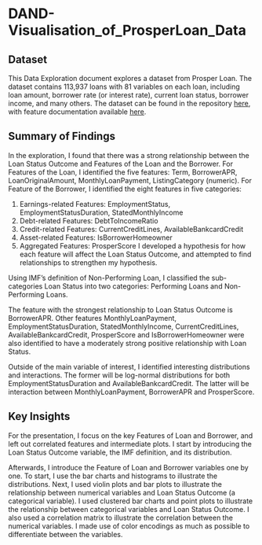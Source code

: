 # DAND-Visualisation_of_ProsperLoan_Data

## Dataset

This Data Exploration document explores a dataset from Prosper Loan. The dataset contains 113,937 loans with 81 variables on each loan, including loan amount, borrower rate (or interest rate), current loan status, borrower income, and many others. The dataset can be found in the
repository  [here](https://www.google.com/url?q=https://s3.amazonaws.com/udacity-hosted-downloads/ud651/prosperLoanData.csv&sa=D&ust=1592069459914000),
with feature documentation available [here](https://www.google.com/url?q=https://docs.google.com/spreadsheet/ccc?key%3D0AllIqIyvWZdadDd5NTlqZ1pBMHlsUjdrOTZHaVBuSlE%26usp%3Dsharing&sa=D&ust=1592069459915000).



## Summary of Findings

In the exploration, I found that there was a strong relationship between the Loan Status Outcome and Features of the Loan and the Borrower. For Features of the Loan, I identified the five features: Term, BorrowerAPR, LoanOriginalAmount, MonthlyLoanPayment, ListingCategory (numeric). For Feature of the Borrower, I identified the eight features in five categories:
1. Earnings-related Features: EmploymentStatus, EmploymentStatusDuration, StatedMonthlyIncome
2. Debt-related Features: DebtToIncomeRatio
3. Credit-related Features: CurrentCreditLines, AvailableBankcardCredit 
4. Asset-related Features: IsBorrowerHomeowner
5. Aggregated Features: ProsperScore
I developed a hypothesis for how each feature will affect the Loan Status Outcome, and attempted to find relationships to strengthen my hypothesis.

Using IMF’s definition of Non-Performing Loan, I classified the sub-categories Loan Status into two categories: Performing Loans and Non-Performing Loans.

The feature with the strongest relationship to Loan Status Outcome is BorrowerAPR. Other features MonthlyLoanPayment, EmploymentStatusDuration, StatedMonthlyIncome, CurrentCreditLines, AvailableBankcardCredit, ProsperScore and IsBorrowerHomeowner were also identified to have a moderately strong positive relationship with Loan Status.  

Outside of the main variable of interest, I identified interesting distributions and interactions. The former will be log-normal distributions for both EmploymentStatusDuration and AvailableBankcardCredit. The latter will be interaction between MonthlyLoanPayment, BorrowerAPR and ProsperScore.





## Key Insights

For the presentation, I focus on the key Features of Loan and Borrower, and left out correlated features and intermediate plots. I start by introducing the Loan Status Outcome variable, the IMF definition, and its distribution.

Afterwards, I introduce the Feature of Loan and Borrower variables one by one. To start, I use the bar charts and histograms to illustrate the distributions. Next, I used violin plots and bar plots to illustrate the relationship between numerical variables and Loan Status Outcome (a categorical variable). I used clustered bar charts and point plots to illustrate the relationship between categorical variables and Loan Status Outcome. I also used a correlation matrix to illustrate the correlation between the numerical variables. I made use of color encodings as much as possible to differentiate between the variables.

